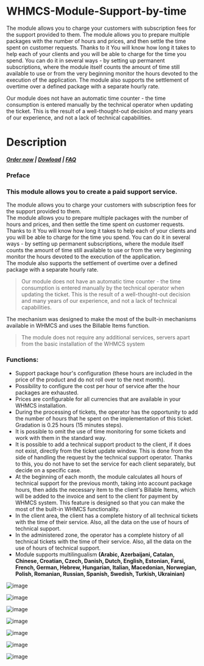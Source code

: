 # WHMCS-Module-Support-by-time
The module allows you to charge your customers with subscription fees for the support provided to them.
The module allows you to prepare multiple packages with the number of hours and prices, and then settle the time spent on customer requests. Thanks to it You will know how long it takes to help each of your clients and you will be able to charge for the time you spend. You can do it in several ways - by setting up permanent subscriptions, where the module itself counts the amount of time still available to use or from the very beginning monitor the hours devoted to the execution of the application.
The module also supports the settlement of overtime over a defined package with a separate hourly rate.

Our module does not have an automatic time counter - the time consumption is entered manually by the technical operator when updating the ticket. This is the result of a well-thought-out decision and many years of our experience, and not a lack of technical capabilities.
# Description

#####  [Order now](https://puqcloud.com/index.php?rp=/store/whmcs-module-support-by-time) | [Dowload](https://download.puqcloud.com/WHMCS/servers/PUQ_WHMCS-Support-by-time/) | [FAQ](https://faq.puqcloud.com/)

### Preface

### This module allows you to create a paid support service.

The module allows you to charge your customers with subscription fees for the support provided to them.  
The module allows you to prepare multiple packages with the number of hours and prices, and then settle the time spent on customer requests. Thanks to it You will know how long it takes to help each of your clients and you will be able to charge for the time you spend. You can do it in several ways - by setting up permanent subscriptions, where the module itself counts the amount of time still available to use or from the very beginning monitor the hours devoted to the execution of the application.  
The module also supports the settlement of overtime over a defined package with a separate hourly rate.

>Our module does not have an automatic time counter - the time consumption is entered manually by the technical operator when updating the ticket. This is the result of a well-thought-out decision and many years of our experience, and not a lack of technical capabilities.

The mechanism was designed to make the most of the built-in mechanisms available in WHMCS and uses the Billable Items function.

>The module does not require any additional services, servers apart from the basic installation of the WHMCS system

### Functions:

- Support package hour's configuration (these hours are included in the price of the product and do not roll over to the next month).
- Possibility to configure the cost per hour of service after the hour packages are exhausted.
- Prices are configurable for all currencies that are available in your WHMCS installation.
- During the processing of tickets, the operator has the opportunity to add the number of hours that he spent on the implementation of this ticket. Gradation is 0.25 hours (15 minutes steps).
- It is possible to omit the use of time monitoring for some tickets and work with them in the standard way.
- It is possible to add a technical support product to the client, if it does not exist, directly from the ticket update window. This is done from the side of handling the request by the technical support operator. Thanks to this, you do not have to set the service for each client separately, but decide on a specific case.
- At the beginning of each month, the module calculates all hours of technical support for the previous month, taking into account package hours, then adds the necessary item to the client's Billable Items, which will be added to the invoice and sent to the client for payment by WHMCS system. This feature is designed so that you can make the most of the built-in WHMCS functionality.
- In the client area, the client has a complete history of all technical tickets with the time of their service. Also, all the data on the use of hours of technical support.
- In the administered zone, the operator has a complete history of all technical tickets with the time of their service. Also, all the data on the use of hours of technical support.
- Module supports multilingualism **(Arabic, Azerbaijani, Catalan, Chinese, Croatian, Czech, Danish, Dutch, English, Estonian, Farsi, French, German, Hebrew, Hungarian, Italian, Macedonian, Norwegian, Polish,  Romanian, Russian, Spanish, Swedish, Turkish, Ukrainian)**

![image](https://user-images.githubusercontent.com/81689153/226853982-c3062f56-e894-4382-9806-d016b2c2b88a.png)

![image](https://user-images.githubusercontent.com/81689153/226854024-2625f077-8d12-47ba-b4d9-6c62fab9fbf6.png)

![image](https://user-images.githubusercontent.com/81689153/226854058-97bb5fc3-afce-4dee-8a85-4c2e2f476233.png)

![image](https://user-images.githubusercontent.com/81689153/226854091-dd680476-1294-447e-9a8c-881bf64a5889.png)

![image](https://user-images.githubusercontent.com/81689153/226854152-943ccc1d-fbc9-4970-83c0-579582552ee2.png)

![image](https://user-images.githubusercontent.com/81689153/226854194-283fa61c-9ad6-4560-a6e1-38c01052e760.png)

![image](https://user-images.githubusercontent.com/81689153/226854223-276112c1-5e37-47d0-a9ab-315d139f9da0.png)
